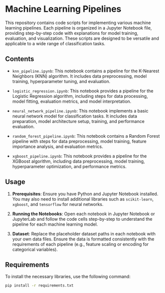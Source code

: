 # Machine Learning Pipelines

This repository contains code scripts for implementing various machine learning pipelines. Each pipeline is organized in a Jupyter Notebook file, providing step-by-step code with explanations for model training, evaluation, and visualization. These scripts are designed to be versatile and applicable to a wide range of classification tasks. 

## Contents

- `knn_pipeline.ipynb`: This notebook contains a pipeline for the K-Nearest Neighbors (KNN) algorithm. It includes data preprocessing, model training, hyperparameter tuning, and evaluation.

- `logistic_regression.ipynb`: This notebook provides a pipeline for the Logistic Regression algorithm, including steps for data processing, model fitting, evaluation metrics, and model interpretation.

- `neural_network_pipeline.ipynb`: This notebook implements a basic neural network model for classification tasks. It includes data preparation, model architecture setup, training, and performance evaluation.

- `random_forest_pipeline.ipynb`: This notebook contains a Random Forest pipeline with steps for data preprocessing, model training, feature importance analysis, and evaluation metrics.

- `xgboost_pipeline.ipynb`: This notebook provides a pipeline for the XGBoost algorithm, including data preprocessing, model training, hyperparameter optimization, and performance metrics.

## Usage

1. **Prerequisites**: Ensure you have Python and Jupyter Notebook installed. You may also need to install additional libraries such as `scikit-learn`, `xgboost`, and `tensorflow` for neural networks.

2. **Running the Notebooks**: Open each notebook in Jupyter Notebook or JupyterLab and follow the code cells step-by-step to understand the pipeline for each machine learning model.

3. **Dataset**: Replace the placeholder dataset paths in each notebook with your own data files. Ensure the data is formatted consistently with the requirements of each pipeline (e.g., feature scaling or encoding for categorical variables).

## Requirements

To install the necessary libraries, use the following command:

```bash
pip install -r requirements.txt

